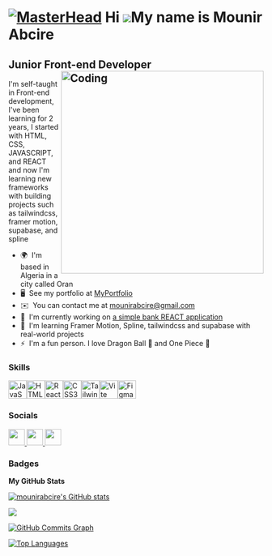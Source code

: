 [![MasterHead](https://giphy.com/gifs/SWoSkN6DxTszqIKEqv/fullscreen)](https://rishavchanda.io)
Hi ![](https://user-images.githubusercontent.com/18350557/176309783-0785949b-9127-417c-8b55-ab5a4333674e.gif)My name is Mounir Abcire
=====================================================================================================================================

Junior Front-end Developer
<img align="right" alt="Coding" width="400" src="https://cdn.dribbble.com/users/1162077/screenshots/3848914/programmer.gif" >
--------------------------

I'm self-taught in Front-end development, I've been learning for 2 years, I started with HTML, CSS, JAVASCRIPT, and REACT and now I'm learning new frameworks with building projects such as tailwindcss, framer motion, supabase, and spline

* 🌍  I'm based in Algeria in a city called Oran
* 🖥️  See my portfolio at [MyPortfolio](http://mounirwebdev.github.io/Front-End-Portfolio/)
* ✉️  You can contact me at [mounirabcire@gmail.com](mailto:mounirabcire@gmail.com)
* 🚀  I'm currently working on [a simple bank REACT application](http://github.com/mounirabcire/myBanki)
* 🧠  I'm learning Framer Motion, Spline, tailwindcss and supabase with real-world projects
* ⚡  I'm a fun person. I love Dragon Ball 🐉 and One Piece 👒

### Skills


<p align="left">
<a href="https://developer.mozilla.org/en-US/docs/Web/JavaScript" target="_blank" rel="noreferrer"><img src="https://raw.githubusercontent.com/danielcranney/readme-generator/main/public/icons/skills/javascript-colored.svg" width="36" height="36" alt="JavaScript" /></a><a href="https://developer.mozilla.org/en-US/docs/Glossary/HTML5" target="_blank" rel="noreferrer"><img src="https://raw.githubusercontent.com/danielcranney/readme-generator/main/public/icons/skills/html5-colored.svg" width="36" height="36" alt="HTML5" /></a><a href="https://reactjs.org/" target="_blank" rel="noreferrer"><img src="https://raw.githubusercontent.com/danielcranney/readme-generator/main/public/icons/skills/react-colored.svg" width="36" height="36" alt="React" /></a><a href="https://www.w3.org/TR/CSS/#css" target="_blank" rel="noreferrer"><img src="https://raw.githubusercontent.com/danielcranney/readme-generator/main/public/icons/skills/css3-colored.svg" width="36" height="36" alt="CSS3" /></a><a href="https://tailwindcss.com/" target="_blank" rel="noreferrer"><img src="https://raw.githubusercontent.com/danielcranney/readme-generator/main/public/icons/skills/tailwindcss-colored.svg" width="36" height="36" alt="TailwindCSS" /></a><a href="https://vitejs.dev/" target="_blank" rel="noreferrer"><img src="https://raw.githubusercontent.com/danielcranney/readme-generator/main/public/icons/skills/vite-colored.svg" width="36" height="36" alt="Vite" /></a><a href="https://www.figma.com/" target="_blank" rel="noreferrer"><img src="https://raw.githubusercontent.com/danielcranney/readme-generator/main/public/icons/skills/figma-colored.svg" width="36" height="36" alt="Figma" /></a>
</p>


### Socials

<p align="left"> <a href="https://www.facebook.com/profile.php?id=100089789805132" target="_blank" rel="noreferrer"> <picture> <source media="(prefers-color-scheme: dark)" srcset="https://raw.githubusercontent.com/danielcranney/readme-generator/main/public/icons/socials/facebook-dark.svg" /> <source media="(prefers-color-scheme: light)" srcset="https://raw.githubusercontent.com/danielcranney/readme-generator/main/public/icons/socials/facebook.svg" /> <img src="https://raw.githubusercontent.com/danielcranney/readme-generator/main/public/icons/socials/facebook.svg" width="32" height="32" /> </picture> </a> <a href="https://www.github.com/mounirabcire" target="_blank" rel="noreferrer"> <picture> <source media="(prefers-color-scheme: dark)" srcset="https://raw.githubusercontent.com/danielcranney/readme-generator/main/public/icons/socials/github-dark.svg" /> <source media="(prefers-color-scheme: light)" srcset="https://raw.githubusercontent.com/danielcranney/readme-generator/main/public/icons/socials/github.svg" /> <img src="https://raw.githubusercontent.com/danielcranney/readme-generator/main/public/icons/socials/github.svg" width="32" height="32" /> </picture> </a> <a href="http://www.instagram.com/mounirwebdev" target="_blank" rel="noreferrer"> <picture> <source media="(prefers-color-scheme: dark)" srcset="undefined" /> <source media="(prefers-color-scheme: light)" srcset="https://raw.githubusercontent.com/danielcranney/readme-generator/main/public/icons/socials/instagram.svg" /> <img src="https://raw.githubusercontent.com/danielcranney/readme-generator/main/public/icons/socials/instagram.svg" width="32" height="32" /> </picture> </a></p>

### Badges

<b>My GitHub Stats</b>

<a href="http://www.github.com/mounirabcire"><img src="https://github-readme-stats.vercel.app/api?username=mounirabcire&show_icons=true&hide=&count_private=true&title_color=64748b&text_color=ffffff&icon_color=f97316&bg_color=000000&hide_border=true&show_icons=true" alt="mounirabcire's GitHub stats" /></a>

<a href="http://www.github.com/mounirabcire"><img src="https://github-readme-streak-stats.herokuapp.com/?user=mounirabcire&stroke=ffffff&background=000000&ring=64748b&fire=64748b&currStreakNum=ffffff&currStreakLabel=64748b&sideNums=ffffff&sideLabels=ffffff&dates=ffffff&hide_border=true" /></a>

<a href="http://www.github.com/mounirabcire"><img src="https://github-readme-activity-graph.cyclic.app/graph?username=mounirabcire&bg_color=000000&color=ffffff&line=f97316&point=ffffff&area_color=000000&area=true&hide_border=true&custom_title=GitHub%20Commits%20Graph" alt="GitHub Commits Graph" /></a>

<a href="https://github.com/mounirabcire" align="left"><img src="https://github-readme-stats.vercel.app/api/top-langs/?username=mounirabcire&langs_count=10&title_color=64748b&text_color=ffffff&icon_color=f97316&bg_color=000000&hide_border=true&locale=en&custom_title=Top%20%Languages" alt="Top Languages" /></a>
